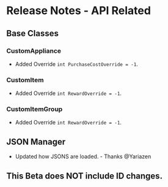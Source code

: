 ﻿# Release Notes - API Related

## Base Classes

### CustomAppliance

- Added Override `int PurchaseCostOverride = -1`.

### CustomItem

- Added Override `int RewardOverride = -1`.

### CustomItemGroup

- Added Override `int RewardOverride = -1`.

## JSON Manager

- Updated how JSONS are loaded. - Thanks @Yariazen

## This Beta does NOT include ID changes.